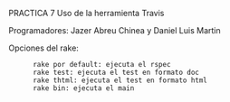 PRACTICA 7   Uso de la herramienta Travis

Programadores: Jazer Abreu Chinea	y	Daniel Luis Martin


Opciones del rake:
    
    	
	      rake por default: ejecuta el rspec
	      rake test: ejecuta el test en formato doc
	      rake thtml: ejecuta el test en formato html
	      rake bin: ejecuta el main		
